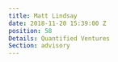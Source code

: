 ```yaml
---
title: Matt Lindsay
date: 2018-11-20 15:39:00 Z
position: 58
Details: Quantified Ventures
Section: advisory
---
```


